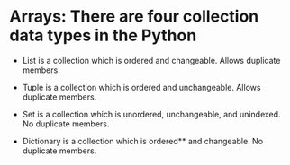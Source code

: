 # Arrays: There are four collection data types in the Python

- List is a collection which is ordered and changeable. Allows duplicate members.

- Tuple is a collection which is ordered and unchangeable. Allows duplicate members.

- Set is a collection which is unordered, unchangeable, and unindexed. No duplicate members.

- Dictionary is a collection which is ordered** and changeable. No duplicate members.
